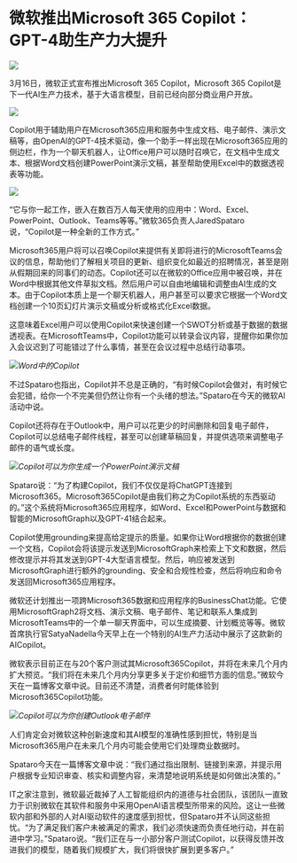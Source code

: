 # 微软推出Microsoft 365 Copilot：GPT-4助生产力大提升

![](https://inews.gtimg.com/news_bt/OEjV7_BDsGh4wUlmXF6iVdd8ABK7Qvm28d6yKXQrSD4EsAA/1000)

3月16日，微软正式宣布推出Microsoft 365 Copilot，Microsoft 365
Copilot是下一代AI生产力技术，基于大语言模型，目前已经向部分商业用户开放。

![](https://inews.gtimg.com/om_bt/O8HgxF35W10kBjunCsuW0K_6TLUvsLWOLAMBQ71J-UXhsAA/1000)

Copilot用于辅助用户在Microsoft365应用和服务中生成文档、电子邮件、演示文稿等，由OpenAI的GPT-4技术驱动，像一个助手一样出现在Microsoft365应用的侧边栏，作为一个聊天机器人，让Office用户可以随时召唤它，在文档中生成文本、根据Word文档创建PowerPoint演示文稿，甚至帮助使用Excel中的数据透视表等功能。

![](https://inews.gtimg.com/om_bt/GAkLkmPKJmHkdvK8BBujlzBEE9mR421PC6O4hR_T83bW4AA/0)

“它与你一起工作，嵌入在数百万人每天使用的应用中：Word、Excel、PowerPoint、Outlook、Teams等等。”微软365负责人JaredSpataro说，“Copilot是一种全新的工作方式。”

Microsoft365用户将可以召唤Copilot来提供有关即将进行的MicrosoftTeams会议的信息，帮助他们了解相关项目的更新、组织变化如最近的招聘情况，甚至是刚从假期回来的同事们的动态。Copilot还可以在微软的Office应用中被召唤，并在Word中根据其他文件草拟文档。然后用户可以自由地编辑和调整由AI生成的文本。由于Copilot本质上是一个聊天机器人，用户甚至可以要求它根据一个Word文档创建一个10页幻灯片演示文稿或分析或格式化Excel数据。

这意味着Excel用户可以使用Copilot来快速创建一个SWOT分析或基于数据的数据透视表。在MicrosoftTeams中，Copilot功能可以转录会议内容，提醒你如果你加入会议迟到了可能错过了什么事情，甚至在会议过程中总结行动事项。

![](https://inews.gtimg.com/om_bt/GAkLkmPKJmHkdvK8BBujlzBEE9mR421PC6O4hR_T83bW4AA/0)_Word中的Copilot_

不过Spataro也指出，Copilot并不总是正确的，“有时候Copilot会做对，有时候它会犯错，给你一个不完美但仍然让你有一个头绪的想法。”Spataro在今天的微软AI活动中说。

Copilot还将存在于Outlook中，用户可以花更少的时间删除和回复电子邮件，Copilot可以总结电子邮件线程，甚至可以创建草稿回复，并提供选项来调整电子邮件的语气或长度。

![](https://inews.gtimg.com/om_bt/GKjyaJKpWlAJEa9TtxjLMkkc1hVsQQxKlHP5yPMNcFh3EAA/0)_Copilot可以为你生成一个PowerPoint演示文稿_

Spataro说：“为了构建Copilot，我们不仅仅是将ChatGPT连接到Microsoft365。Microsoft365Copilot是由我们称之为Copilot系统的东西驱动的。”这个系统将Microsoft365应用程序，如Word、Excel和PowerPoint与数据和智能的MicrosoftGraph以及GPT-41结合起来。

Copilot使用grounding来提高给定提示的质量。如果你让Word根据你的数据创建一个文档，Copilot会将该提示发送到MicrosoftGraph来检索上下文和数据，然后修改提示并将其发送到GPT-4大型语言模型。然后，响应被发送到MicrosoftGraph进行额外的grounding、安全和合规性检查，然后将响应和命令发送回Microsoft365应用程序。

微软还计划推出一项跨Microsoft365数据和应用程序的BusinessChat功能。它使用MicrosoftGraph2将文档、演示文稿、电子邮件、笔记和联系人集成到MicrosoftTeams中的一个单一聊天界面中，可以生成摘要、计划概览等等。微软首席执行官SatyaNadella今天早上在一个特别的AI生产力活动中展示了这款新的AICopilot。

微软表示目前正在与20个客户测试其Microsoft365Copilot，并将在未来几个月内扩大预览。“我们将在未来几个月内分享更多关于定价和细节方面的信息。”微软今天在一篇博客文章中说。目前还不清楚，消费者何时能体验到Microsoft365Copilot功能。

![](https://inews.gtimg.com/om_bt/GRcRW8G-kADMFDFwf0Z8bjzALUVGNCeajCshZ6EySYL80AA/0)_Copilot可以为你创建Outlook电子邮件_

人们肯定会对微软这种创新速度和其AI模型的准确性感到担忧，特别是当Microsoft365用户在未来几个月内可能会使用它们处理商业数据时。

Spataro今天在一篇博客文章中说：“我们通过指出限制、链接到来源，并提示用户根据专业知识审查、核实和调整内容，来清楚地说明系统是如何做出决策的。”

IT之家注意到，微软最近裁掉了人工智能组织内的道德与社会团队，该团队一直致力于识别微软在其软件和服务中采用OpenAI语言模型所带来的风险。这让一些微软内部和外部的人对AI驱动软件的速度感到担忧，但Spataro并不认同这些担忧。“为了满足我们客户未被满足的需求，我们必须快速而负责任地行动，并在前进中学习。”Spataro说。“我们正在与一小部分客户测试Copilot，以获得反馈并改进我们的模型，随着我们规模扩大，我们将很快扩展到更多客户。”

